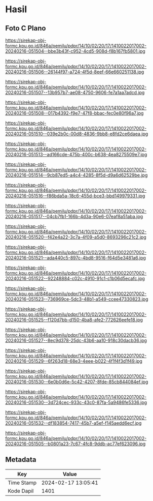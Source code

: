 # Hasil

## Foto C Plano

https://sirekap-obj-formc.kpu.go.id/846a/pemilu/pdpr/14/10/02/20/17/1410022017002-20240216-051504--bbe3b43f-c952-4cd5-908d-f8b167fb5801.jpg

https://sirekap-obj-formc.kpu.go.id/846a/pemilu/pdpr/14/10/02/20/17/1410022017002-20240216-051506--26144f97-a724-4f5d-8eef-66e660251138.jpg

https://sirekap-obj-formc.kpu.go.id/846a/pemilu/pdpr/14/10/02/20/17/1410022017002-20240216-051507--13b957b7-ae08-4750-9606-fe7a1aa7adcd.jpg

https://sirekap-obj-formc.kpu.go.id/846a/pemilu/pdpr/14/10/02/20/17/1410022017002-20240216-051508--017b4392-f9e7-47f8-bbac-fec0e80f96a7.jpg

https://sirekap-obj-formc.kpu.go.id/846a/pemilu/pdpr/14/10/02/20/17/1410022017002-20240216-051510--039e2b0c-00d8-4836-9bb8-e8fd2ce6daea.jpg

https://sirekap-obj-formc.kpu.go.id/846a/pemilu/pdpr/14/10/02/20/17/1410022017002-20240216-051513--ad166cde-475b-400c-b638-4ea8275509e7.jpg

https://sirekap-obj-formc.kpu.go.id/846a/pemilu/pdpr/14/10/02/20/17/1410022017002-20240216-051514--9cb87ed5-a4c4-4285-8f5d-d9a6d62529be.jpg

https://sirekap-obj-formc.kpu.go.id/846a/pemilu/pdpr/14/10/02/20/17/1410022017002-20240216-051516--f86bda5a-18c6-455d-bce3-bbd149979331.jpg

https://sirekap-obj-formc.kpu.go.id/846a/pemilu/pdpr/14/10/02/20/17/1410022017002-20240216-051517--04cb7fb1-166b-4d3a-90e6-07eaf8a51aba.jpg

https://sirekap-obj-formc.kpu.go.id/846a/pemilu/pdpr/14/10/02/20/17/1410022017002-20240216-051520--f42e4a22-3c7a-4f09-a5d0-8693296c21c2.jpg

https://sirekap-obj-formc.kpu.go.id/846a/pemilu/pdpr/14/10/02/20/17/1410022017002-20240216-051521--ada440c5-897c-4bd8-9516-f64d5e3481a6.jpg

https://sirekap-obj-formc.kpu.go.id/846a/pemilu/pdpr/14/10/02/20/17/1410022017002-20240216-051522--92248884-c02c-4910-91c1-c1b06d5ecafc.jpg

https://sirekap-obj-formc.kpu.go.id/846a/pemilu/pdpr/14/10/02/20/17/1410022017002-20240216-051523--736969ce-5dc3-48b1-a549-ccee47330823.jpg

https://sirekap-obj-formc.kpu.go.id/846a/pemilu/pdpr/14/10/02/20/17/1410022017002-20240216-051525--f120d7bb-d150-4ba8-afe2-772626eefe18.jpg

https://sirekap-obj-formc.kpu.go.id/846a/pemilu/pdpr/14/10/02/20/17/1410022017002-20240216-051527--8ec9d378-25dc-43b6-aa10-918c30dacb36.jpg

https://sirekap-obj-formc.kpu.go.id/846a/pemilu/pdpr/14/10/02/20/17/1410022017002-20240216-051529--6f263d18-68e3-4eee-b022-4f1f4f3d1f49.jpg

https://sirekap-obj-formc.kpu.go.id/846a/pemilu/pdpr/14/10/02/20/17/1410022017002-20240216-051530--6e0b0d6e-5c42-4207-8fde-85cb844084ef.jpg

https://sirekap-obj-formc.kpu.go.id/846a/pemilu/pdpr/14/10/02/20/17/1410022017002-20240216-051530--3d724cec-933c-43c0-87fa-5a9486fe5336.jpg

https://sirekap-obj-formc.kpu.go.id/846a/pemilu/pdpr/14/10/02/20/17/1410022017002-20240216-051532--df183854-7417-45b7-a5ef-f145aedd6ecf.jpg

https://sirekap-obj-formc.kpu.go.id/846a/pemilu/pdpr/14/10/02/20/17/1410022017002-20240216-051505--b0801a23-7c67-4fc8-9ddb-ac77ef623096.jpg


## Metadata

| Key        | Value               |
| ---------- | ------------------- |
| Time Stamp | 2024-02-17 13:05:41 |
| Kode Dapil | 1401                |



